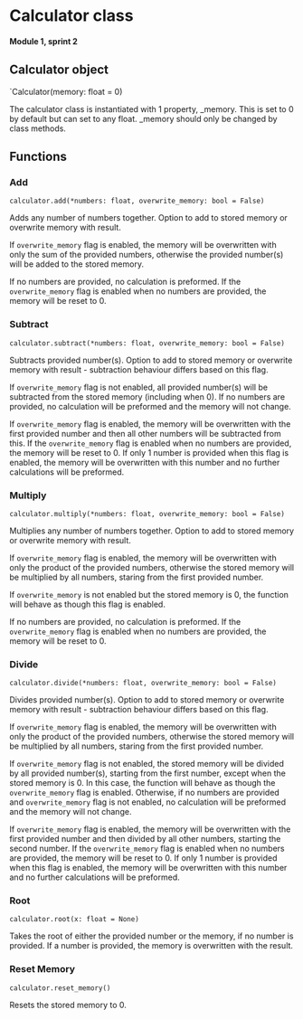 # Calculator class 
#### Module 1, sprint 2

## Calculator object

`Calculator(memory: float = 0)

The calculator class is instantiated with 1 property, _memory. This is set to 0 by default but can set to any float. _memory should only be changed by class methods.

## Functions

### Add

`calculator.add(*numbers: float, overwrite_memory: bool = False)`

Adds any number of numbers together. Option to add to stored memory or overwrite memory with result.

If `overwrite_memory` flag is enabled, the memory will be overwritten with only the sum of the provided numbers, otherwise the provided number(s) will be added to the stored memory. 

If no numbers are provided, no calculation is preformed. If the `overwrite_memory` flag is enabled when no numbers are provided, the memory will be reset to 0.

### Subtract

`calculator.subtract(*numbers: float, overwrite_memory: bool = False)`

Subtracts provided number(s). Option to add to stored memory or overwrite memory with result - subtraction behaviour differs based on this flag.

If `overwrite_memory` flag is not enabled, all provided number(s) will be subtracted from the stored memory (including when 0). If no numbers are provided, no calculation will be preformed and the memory will not change.

If `overwrite_memory` flag is enabled, the memory will be overwritten with the first provided number and then all other numbers will be subtracted from this. If the `overwrite_memory` flag is enabled when no numbers are provided, the memory will be reset to 0. If only 1 number is provided when this flag is enabled, the memory will be overwritten with this number and no further calculations will be preformed.

### Multiply

`calculator.multiply(*numbers: float, overwrite_memory: bool = False)`

Multiplies any number of numbers together. Option to add to stored memory or overwrite memory with result.

If `overwrite_memory` flag is enabled, the memory will be overwritten with only the product of the provided numbers, otherwise the stored memory will be multiplied by all numbers, staring from the first provided number. 

If `overwrite_memory` is not enabled but the stored memory is 0, the function will behave as though this flag is enabled.

If no numbers are provided, no calculation is preformed. If the `overwrite_memory` flag is enabled when no numbers are provided, the memory will be reset to 0.

### Divide

`calculator.divide(*numbers: float, overwrite_memory: bool = False)`

Divides provided number(s). Option to add to stored memory or overwrite memory with result - subtraction behaviour differs based on this flag. 

If `overwrite_memory` flag is enabled, the memory will be overwritten with only the product of the provided numbers, otherwise the stored memory will be multiplied by all numbers, staring from the first provided number. 

If `overwrite_memory` flag is not enabled, the stored memory will be divided by all provided number(s), starting from the first number, except when the stored memory is 0. In this case, the function will behave as though the `overwrite_memory` flag is enabled. Otherwise, if no numbers are provided and `overwrite_memory` flag is not enabled, no calculation will be preformed and the memory will not change.

If `overwrite_memory` flag is enabled, the memory will be overwritten with the first provided number and then divided by all other numbers, starting the second number. If the `overwrite_memory` flag is enabled when no numbers are provided, the memory will be reset to 0. If only 1 number is provided when this flag is enabled, the memory will be overwritten with this number and no further calculations will be preformed.

### Root

`calculator.root(x: float = None)`

Takes the root of either the provided number or the memory, if no number is provided. If a number is provided, the memory is overwritten with the result.

### Reset Memory

`calculator.reset_memory()`

Resets the stored memory to 0. 

